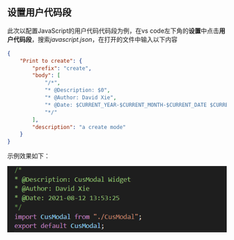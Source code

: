 ## 设置用户代码段

此次以配置JavaScript的用户代码代码段为例，在vs code左下角的**设置**中点击**用户代码段**，搜索*javascript.json*，在打开的文件中输入以下内容

```json
{
    "Print to create": {
        "prefix": "create",
        "body": [
            "/*",
            "* @Description: $0",
            "* @Author: David Xie",
            "* @Date: $CURRENT_YEAR-$CURRENT_MONTH-$CURRENT_DATE $CURRENT_HOUR:$CURRENT_MINUTE:$CURRENT_SECOND",
            "*/"
        ],
        "description": "a create mode"
    }
}
```

示例效果如下：

![](vs-code-pic/user-snippet.png)

